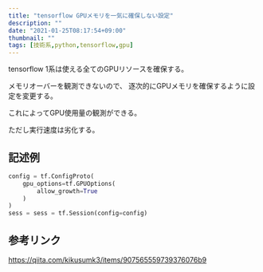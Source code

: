```yaml
---
title: "tensorflow GPUメモリを一気に確保しない設定"
description: ""
date: "2021-01-25T08:17:54+09:00"
thumbnail: ""
tags: [技術系,python,tensorflow,gpu]
---
```


tensorflow 1系は使える全てのGPUリソースを確保する。

メモリオーバーを観測できないので、
逐次的にGPUメモリを確保するように設定を変更する。

これによってGPU使用量の観測ができる。

ただし実行速度は劣化する。

## 記述例
```py
config = tf.ConfigProto(
    gpu_options=tf.GPUOptions(
        allow_growth=True
    )
)
sess = sess = tf.Session(config=config)
```

## 参考リンク

https://qiita.com/kikusumk3/items/907565559739376076b9

